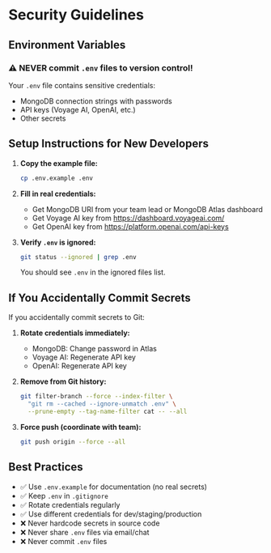 # Security Guidelines

## Environment Variables

### ⚠️ NEVER commit `.env` files to version control!

Your `.env` file contains sensitive credentials:
- MongoDB connection strings with passwords
- API keys (Voyage AI, OpenAI, etc.)
- Other secrets

## Setup Instructions for New Developers

1. **Copy the example file:**
   ```bash
   cp .env.example .env
   ```

2. **Fill in real credentials:**
   - Get MongoDB URI from your team lead or MongoDB Atlas dashboard
   - Get Voyage AI key from https://dashboard.voyageai.com/
   - Get OpenAI key from https://platform.openai.com/api-keys

3. **Verify `.env` is ignored:**
   ```bash
   git status --ignored | grep .env
   ```
   You should see `.env` in the ignored files list.

## If You Accidentally Commit Secrets

If you accidentally commit secrets to Git:

1. **Rotate credentials immediately:**
   - MongoDB: Change password in Atlas
   - Voyage AI: Regenerate API key
   - OpenAI: Regenerate API key

2. **Remove from Git history:**
   ```bash
   git filter-branch --force --index-filter \
     "git rm --cached --ignore-unmatch .env" \
     --prune-empty --tag-name-filter cat -- --all
   ```

3. **Force push (coordinate with team):**
   ```bash
   git push origin --force --all
   ```

## Best Practices

- ✅ Use `.env.example` for documentation (no real secrets)
- ✅ Keep `.env` in `.gitignore`
- ✅ Rotate credentials regularly
- ✅ Use different credentials for dev/staging/production
- ❌ Never hardcode secrets in source code
- ❌ Never share `.env` files via email/chat
- ❌ Never commit `.env` files
